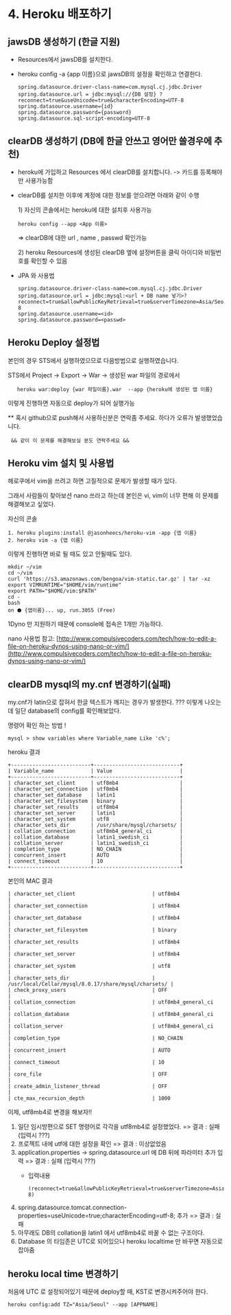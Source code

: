 # 4. Heroku 배포하기

## jawsDB 생성하기 \(한글 지원\)

* Resources에서 jawsDB를 설치한다.
* heroku config -a {app 이름}으로 jawsDB의 설정을 확인하고 연결한다.

  ```text
  spring.datasource.driver-class-name=com.mysql.cj.jdbc.Driver
  spring.datasource.url = jdbc:mysql://{DB 설정} ?reconnect=true&useUnicode=true&characterEncoding=UTF-8
  spring.datasource.username={id}
  spring.datasource.password={password}
  spring.datasource.sql-script-encoding=UTF-8
  ```

## clearDB 생성하기 \(DB에 한글 안쓰고 영어만 쓸경우에 추천\)

* heroku에 가입하고 Resources 에서 clearDB를 설치합니다. -&gt; 카드를 등록해야만 사용가능함
* clearDB를 설치한 이후에 계정에 대한 정보를 얻으려면 아래와 같이 수행

  1\) 자신의 콘솔에서는 heroku에 대한 설치후 사용가능

  ```text
  heroku config --app <App 이름>
  ```

  =&gt; clearDB에 대한 url , name , passwd 확인가능

  2\) heroku Resources에 생성된 clearDB 옆에 설정버튼을 클릭 아이디와 비밀번호를 확인할 수 있음

* JPA 와 사용법

  ```text
  spring.datasource.driver-class-name=com.mysql.cj.jdbc.Driver
  spring.datasource.url = jdbc:mysql:<url + DB name 넣기>?reconnect=true&allowPublicKeyRetrieval=true&serverTimezone=Asia/Seoul&useSSL=false&useUnicode=true&characterEncoding=UTF-8
  spring.datasource.username=<id>
  spring.datasource.password=<passwd>
  ```

## Heroku Deploy 설정법

본인의 경우 STS에서 실행하였으므로 다음방법으로 실행하였습니다.

STS에서 Project -&gt; Export -&gt; War -&gt; 생성된 war 파일의 경로에서

```text
   heroku war:deploy {war 파일이름}.war  --app {heroku에 생성된 앱 이름}
```

이렇게 진행하면 자동으로 deploy가 되어 실행가능

\*\* 혹시 github으로 push해서 사용하신분은 연락좀 주세요. 하다가 오류가 발생했었습니다.

```text
 && 같이 이 문제를 해결해보실 분도 연락주세요 &&
```

## Heroku vim 설치 및 사용법

헤로쿠에서 vim을 쓰려고 하면 고질적으로 문제가 발생할 때가 있다.

그래서 사람들이 찾아보션 nano 쓰라고 하는데 본인은 vi, vim이 너무 편해 이 문제를 해결해보고 싶었다.

자신의 콘솔

```text
1. heroku plugins:install @jasonheecs/heroku-vim -app {앱 이름}
2. heroku vim -a {앱 이름}
```

이렇게 진행하면 바로 될 때도 있고 안될때도 있다.

```text
mkdir ~/vim
cd ~/vim
curl 'https://s3.amazonaws.com/bengoa/vim-static.tar.gz' | tar -xz
export VIMRUNTIME="$HOME/vim/runtime"
export PATH="$HOME/vim:$PATH"
cd -
bash
on ⬢ {앱이름}... up, run.3055 (Free)
```

1Dyno 만 지원하기 때문에 console에 접속은 1개만 가능하다.

nano 사용법 참고: [http://www.compulsivecoders.com/tech/how-to-edit-a-file-on-heroku-dynos-using-nano-or-vim/](http://www.compulsivecoders.com/tech/how-to-edit-a-file-on-heroku-dynos-using-nano-or-vim/)

## clearDB mysql의 my.cnf 변경하기\(실패\)

my.cnf가 latin으로 잡혀서 한글 텍스트가 깨지는 경우가 발생한다. ??? 이렇게 나오는 데 일단 database의 config를 확인해보았다.

명령어 확인 하는 방법 !

```text
mysql > show variables where Variable_name Like 'c%';
```

heroku 결과

```text
+--------------------------+----------------------------+
| Variable_name            | Value                      |
+--------------------------+----------------------------+
| character_set_client     | utf8mb4                    |
| character_set_connection | utf8mb4                    |
| character_set_database   | latin1                     |
| character_set_filesystem | binary                     |
| character_set_results    | utf8mb4                    |
| character_set_server     | latin1                     |
| character_set_system     | utf8                       |
| character_sets_dir       | /usr/share/mysql/charsets/ |
| collation_connection     | utf8mb4_general_ci         |
| collation_database       | latin1_swedish_ci          |
| collation_server         | latin1_swedish_ci          |
| completion_type          | NO_CHAIN                   |
| concurrent_insert        | AUTO                       |
| connect_timeout          | 10                         |
+--------------------------+----------------------------+
```

본인의 MAC 결과

```text
| character_set_client                         | utf8mb4                                              |
| character_set_connection                     | utf8mb4                                              |
| character_set_database                       | utf8mb4                                              |
| character_set_filesystem                     | binary                                               |
| character_set_results                        | utf8mb4                                              |
| character_set_server                         | utf8mb4                                              |
| character_set_system                         | utf8                                                 |
| character_sets_dir                           | /usr/local/Cellar/mysql/8.0.17/share/mysql/charsets/ |
| check_proxy_users                            | OFF                                                  |
| collation_connection                         | utf8mb4_general_ci                                   |
| collation_database                           | utf8mb4_general_ci                                   |
| collation_server                             | utf8mb4_general_ci                                   |
| completion_type                              | NO_CHAIN                                             |
| concurrent_insert                            | AUTO                                                 |
| connect_timeout                              | 10                                                   |
| core_file                                    | OFF                                                  |
| create_admin_listener_thread                 | OFF                                                  |
| cte_max_recursion_depth                      | 1000
```

이제, utf8mb4로 변경을 해보자!!

1. 일단 임시방편으로 SET 명령어로 각각을 utf8mb4로 설정했었다. =&gt; 결과 : 실패 \(입력시 ???\)
2. 프로젝트 내에 utf에 대한 설정을 확인 =&gt; 결과 : 이상없었음
3. application.properties -&gt; spring.datasource.url 에 DB 뒤에 파라미터 추가 입력 =&gt; 결과 : 실패 \(입력시 ???\)
   * 입력내용

     ```text
     (reconnect=true&allowPublicKeyRetrieval=true&serverTimezone=Asia/Seoul&useSSL=false&useUnicode=true&characterEncoding=UTF-8)
     ```
4. spring.datasource.tomcat.connection-properties=useUnicode=true;characterEncoding=utf-8; 추가 =&gt; 결과 : 실패
5. 아무래도 DB의 collation을 latin1 에서 utf8mb4로 바꿀 수 없는 구조이다.
6. Database 의 타임존은 UTC로 되어있으나 heroku localtime 만 바꾸면 자동으로 잡아줌 

## heroku local time 변경하기

처음에 UTC 로 설정되어있기 때문에 deploy할 때, KST로 변경시켜주어야 한다.

```text
heroku config:add TZ="Asia/Seoul" --app [APPNAME]
```

